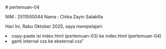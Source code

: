 # pertemuan-04

NIM : 2511500044
Nama : Chika Zayin Salabilla

Hari Ini, Rabu Oktober 2025, saya mempelajari:
<oi>
 <li>copy-paste isi index.html (pertemuan-03) ke index.html (pertemuan-04)</li>
 <li>ganti internal css ke eksternal css”</li>
 </ol>